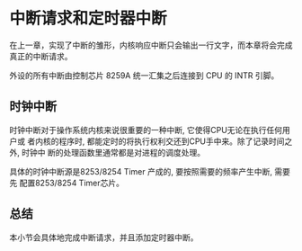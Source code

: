 # 中断请求和定时器中断

在上一章，实现了中断的雏形，内核响应中断只会输出一行文字，而本章将会完成真正的中断请求。

外设的所有中断由控制芯片 8259A 统一汇集之后连接到 CPU 的 INTR 引脚。

## 时钟中断

时钟中断对于操作系统内核来说很重要的一种中断, 它使得CPU无论在执行任何用户或
者内核的程序时, 都能定时的将执行权利交还到CPU手中来。除了记录时间之外, 时钟中
断的处理函数里通常都是对进程的调度处理。

具体的时钟中断源是8253/8254 Timer 产成的, 要按照需要的频率产生中断, 需要先
配置8253/8254 Timer芯片。

## 总结

本小节会具体地完成中断请求，并且添加定时器中断。
